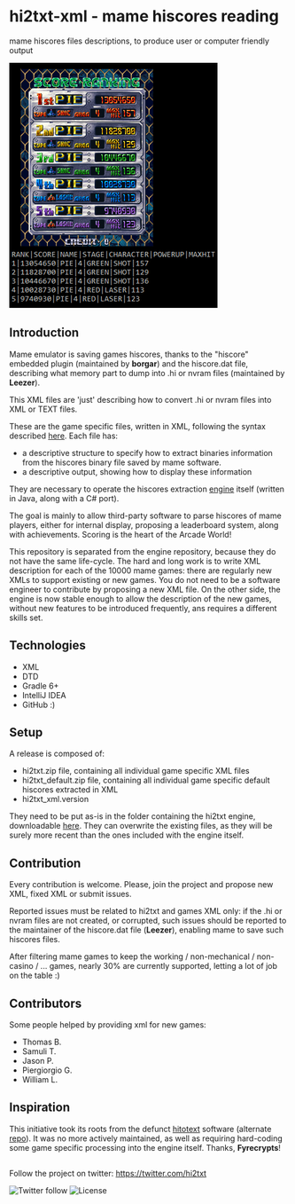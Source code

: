 # hi2txt-xml - mame hiscores reading
mame hiscores files descriptions, to produce user or computer friendly output

![scores extraction](scores.png)

## Introduction
Mame emulator is saving games hiscores, thanks to the "hiscore" embedded plugin (maintained by **borgar**) and the hiscore.dat file, describing what memory part to dump into .hi or nvram files (maintained by **Leezer**).

This XML files are 'just' describing how to convert .hi or nvram files into XML or TEXT files. 

These are the game specific files, written in XML, following the syntax described [here](http://greatstone.free.fr/hi2txt/doc/xml.html).
Each file has:
* a descriptive structure to specify how to extract binaries information from the hiscores binary file saved by mame software.
* a descriptive output, showing how to display these information 

They are necessary to operate the hiscores extraction [engine](http://greatstone.free.fr/hi2txt) itself (written in Java, along with a C# port).

The goal is mainly to allow third-party software to parse hiscores of mame players, either for internal display, proposing a leaderboard system, along with achievements.
Scoring is the heart of the Arcade World!   

This repository is separated from the engine repository, because they do not have the same life-cycle.
The hard and long work is to write XML description for each of the 10000 mame games: there are regularly new XMLs to support existing or new games. You do not need to be a software engineer to contribute by proposing a new XML file.
On the other side, the engine is now stable enough to allow the description of the new games, without new features to be introduced frequently, ans requires a different skills set.  

## Technologies
* XML
* DTD
* Gradle 6+
* IntelliJ IDEA
* GitHub :)

## Setup
A release is composed of:
* hi2txt.zip file, containing all individual game specific XML files
* hi2txt_default.zip file, containing all individual game specific default hiscores extracted in XML
* hi2txt_xml.version

They need to be put as-is in the folder containing the hi2txt engine, downloadable [here](http://greatstone.free.fr/hi2txt/).
They can overwrite the existing files, as they will be surely more recent than the ones included with the engine itself.
 
 ## Contribution
 Every contribution is welcome. Please, join the project and propose new XML, fixed XML or submit issues.
 
 Reported issues must be related to hi2txt and games XML only:
 if the .hi or nvram files are not created, or corrupted, such issues should be reported to the maintainer of the hiscore.dat file (**Leezer**), enabling mame to save such hiscores files. 
 
 After filtering mame games to keep the working / non-mechanical / non-casino / ... games, nearly 30% are currently supported, letting a lot of job on the table :)  
 
 ## Contributors
 Some people helped by providing xml for new games:
 * Thomas B.
 * Samuli T.
 * Jason P.
 * Piergiorgio G.
 * William L.
 
 ## Inspiration
 This initiative took its roots from the defunct [hitotext](https://sourceforge.net/projects/hitotext/) software (alternate [repo](https://github.com/Fyrecrypts/HiToText)).
 It was no more actively maintained, as well as requiring hard-coding some game specific processing into the engine itself.
 Thanks, **Fyrecrypts**!
 
 ##
 Follow the project on twitter: https://twitter.com/hi2txt
 
 ![Twitter follow](https://img.shields.io/twitter/follow/hi2txt?label=Follow&style=social)
 ![License](https://img.shields.io/github/license/GreatStoneEx/hi2txt-xml)